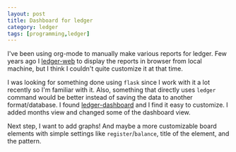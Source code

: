 ```yaml
---
layout: post
title: Dashboard for ledger
category: ledger
tags: [programming,ledger]
---
```


I've been using org-mode to manually make various reports for ledger. Few years ago I [ledger-web](https://github.com/peterkeen/ledger-web) to display the reports in browser from local machine, but I think I couldn't quite customize it at that time.

I was looking for something done using `flask` since I work with it a lot recently so I'm familiar with it. Also, something that directly uses `ledger` command would be better instead of saving the data to another format/database. I found [ledger-dashboard](https://github.com/Ikke/ledger-dashboard) and I find it easy to customize. I added months view and changed some of the dashboard view.

Next step, I want to add graphs! And maybe a more customizable board elements with simple settings like `register`/`balance`, title of the element, and the pattern.